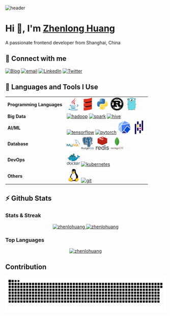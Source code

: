 ![header](https://user-images.githubusercontent.com/59918011/188706237-350b85a4-f2b8-43e1-9ef1-a853a41cc3d9.png)

# Hi 👋, I'm [Zhenlong Huang](https://yidoo.xyz/about/)
<p>A passionate frontend developer from Shanghai, China</p>

## 🤝 Connect with me

[![Blog](https://img.shields.io/badge/Blog-777BB3?logo=hexo&logoColor=white&style=for-the-badge)](http://www.yidoo.xyz/)
[![email](https://img.shields.io/badge/Email-ED4127?style=for-the-badge&logo=gmail&logoColor=white)](mailto:zhenlohuang@gmail.com)
[![LinkedIn](https://img.shields.io/badge/LinkedIn-0077C5?logo=linkedin&logoColor=white&style=for-the-badge)](https://www.linkedin.com/in/zhenlohuang/)
[![Twitter](https://img.shields.io/badge/Twitter-0077C5?style=for-the-badge&logo=twitter&logoColor=white)](https://twitter.com/zhenlohuang)

## 🚀 Languages and Tools I Use

<table>
  <tr>
    <td><b>Programming Languages</b></td>
    <td>
      <a href="https://raw.githubusercontent.com/devicons/devicon/master/icons/java/java-original.svg" target="_blank"><img src="https://raw.githubusercontent.com/devicons/devicon/master/icons/java/java-original.svg" alt="java" width="42" height="42"></a>
      <a href="https://raw.githubusercontent.com/devicons/devicon/master/icons/scala/scala-original.svg" target="_blank"><img src="https://raw.githubusercontent.com/devicons/devicon/master/icons/scala/scala-original.svg" alt="scala" width="42" height="42"></a>
      <a href="https://raw.githubusercontent.com/devicons/devicon/master/icons/python/python-original.svg" target="_blank"><img src="https://raw.githubusercontent.com/devicons/devicon/master/icons/python/python-original.svg" alt="python" width="42" height="42"></a>
      <a href="https://raw.githubusercontent.com/devicons/devicon/master/icons/rust/rust-original.svg" target="_blank"><img src="https://raw.githubusercontent.com/devicons/devicon/master/icons/rust/rust-original.svg" alt="rust" width="42" height="42"></a>
      <a href="https://raw.githubusercontent.com/devicons/devicon/master/icons/go/go-original.svg" target="_blank"><img src="https://raw.githubusercontent.com/devicons/devicon/master/icons/go/go-original.svg" alt="go" width="42" height="42"></a>
    </td>
  </tr>
  <tr>
    <td><b>Big Data</b></td>
    <td>
     <a target="_blank" href="https://www.vectorlogo.zone/logos/apache_hadoop/apache_hadoop-icon.svg" style="display: inline-block;"><img src="https://www.vectorlogo.zone/logos/apache_hadoop/apache_hadoop-icon.svg" alt="hadoop" width="42" height="42" /></a>
      <a target="_blank" href="https://www.vectorlogo.zone/logos/apache_spark/apache_spark-icon.svg" style="display: inline-block;"><img src="https://www.vectorlogo.zone/logos/apache_spark/apache_spark-icon.svg" alt="spark" width="42" height="42" /></a>
      <a target="_blank" href="https://www.vectorlogo.zone/logos/apache_hive/apache_hive-icon.svg" style="display: inline-block;"><img src="https://www.vectorlogo.zone/logos/apache_hive/apache_hive-icon.svg" alt="hive" width="42" height="42" /></a>
    </td>
  </tr>
  <tr>
    <td><b>AI/ML</b></td>
    <td>
      <a href="https://www.vectorlogo.zone/logos/tensorflow/tensorflow-icon.svg" target="_blank"><img src="https://www.vectorlogo.zone/logos/tensorflow/tensorflow-icon.svg" alt="tensorflow" width="42" height="42"></a>
      <a href="https://www.vectorlogo.zone/logos/pytorch/pytorch-icon.svg" target="_blank"><img src="https://www.vectorlogo.zone/logos/pytorch/pytorch-icon.svg" alt="pytorch" width="42" height="42"></a>
      <a href="https://raw.githubusercontent.com/cncf/landscape/master/hosted_logos/kubeflow.svg" target="_blank"><img src="https://raw.githubusercontent.com/cncf/landscape/master/hosted_logos/kubeflow.svg" alt="kubeflow" width="42" height="42"></a>
      <a href="https://raw.githubusercontent.com/devicons/devicon/2ae2a900d2f041da66e950e4d48052658d850630/icons/pandas/pandas-original.svg" target="_blank"><img src="https://raw.githubusercontent.com/devicons/devicon/2ae2a900d2f041da66e950e4d48052658d850630/icons/pandas/pandas-original.svg" alt="pandas" width="42" height="42"></a>
    </td>
  </tr>
  <tr>
    <td><b>Database</b></td>
    <td>
      <a href="https://raw.githubusercontent.com/devicons/devicon/master/icons/mysql/mysql-original-wordmark.svg" target="_blank"><img src="https://raw.githubusercontent.com/devicons/devicon/master/icons/mysql/mysql-original-wordmark.svg" alt="mysql" width="42" height="42"></a>
      <a href="https://raw.githubusercontent.com/devicons/devicon/master/icons/postgresql/postgresql-original-wordmark.svg" target="_blank"><img src="https://raw.githubusercontent.com/devicons/devicon/master/icons/postgresql/postgresql-original-wordmark.svg" alt="postgresql" width="42" height="42"></a>
      <a href="https://raw.githubusercontent.com/devicons/devicon/master/icons/redis/redis-original-wordmark.svg" target="_blank"><img src="https://raw.githubusercontent.com/devicons/devicon/master/icons/redis/redis-original-wordmark.svg" alt="redis" width="42" height="42"></a>
      <a href="https://raw.githubusercontent.com/devicons/devicon/master/icons/mongodb/mongodb-original-wordmark.svg" target="_blank"><img src="https://raw.githubusercontent.com/devicons/devicon/master/icons/mongodb/mongodb-original-wordmark.svg" alt="mongodb" width="42" height="42"></a>
    </td>
  </tr>
  <tr>
    <td><b>DevOps</b></td>
    <td>
      <a href="https://raw.githubusercontent.com/devicons/devicon/master/icons/docker/docker-original-wordmark.svg" target="_blank"><img src="https://raw.githubusercontent.com/devicons/devicon/master/icons/docker/docker-original-wordmark.svg" alt="docker" width="42" height="42"></a>
      <a href="https://www.vectorlogo.zone/logos/kubernetes/kubernetes-icon.svg" target="_blank"><img src="https://www.vectorlogo.zone/logos/kubernetes/kubernetes-icon.svg" alt="kubernetes" width="42" height="42"></a>
    </td>
  </tr>
  <tr>
    <td><b>Others</b></td>
    <td>
      <a href="https://raw.githubusercontent.com/devicons/devicon/master/icons/linux/linux-original.svg" target="_blank"><img src="https://raw.githubusercontent.com/devicons/devicon/master/icons/linux/linux-original.svg" alt="linux" width="42" height="42"></a>
      <a href="https://www.vectorlogo.zone/logos/git-scm/git-scm-icon.svg" target="_blank"><img src="https://www.vectorlogo.zone/logos/git-scm/git-scm-icon.svg" alt="git" width="42" height="42"></a>
    </td>
  </tr>
</table>


## ⚡ Github Stats

### Stats & Streak

<p align="center">
	<a href="https://github.com/zhenlohuang">
	<img width="49.5%" src="https://github-readme-stats.vercel.app/api?username=zhenlohuang&amp;show_icons=true" alt="zhenlohuang">
	<img width="49.5%" src="https://github-readme-streak-stats.herokuapp.com/?user=zhenlohuang" alt="zhenlohuang">
	</a>
</p>

### Top Languages

<p align="center">
	<a href="https://github.com/zhenlohuang">
	<img src="https://github-readme-stats.vercel.app/api/top-langs/?username=zhenlohuang&amp;langs_count=8&amp;layout=compact" alt="zhenlohuang">
	</a>
</p>

## Contribution

<picture>
  <source media="(prefers-color-scheme: dark)" srcset="https://github.com/zhenlohuang/zhenlohuang/blob/assets/github-contribution-grid-snake-dark.svg">
  <source media="(prefers-color-scheme: light)" srcset="https://github.com/zhenlohuang/zhenlohuang/blob/assets/github-contribution-grid-snake.svg">
  <img alt="github contribution grid snake animation" src="https://github.com/zhenlohuang/zhenlohuang/blob/assets/github-contribution-grid-snake.svg">
</picture>
